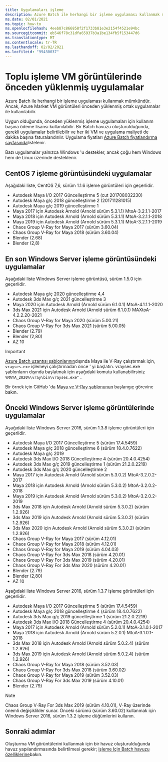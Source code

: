 ```yaml
---
title: Uygulamaları işleme
description: Azure Batch ile herhangi bir işleme uygulaması kullanmak mümkündür. Ancak, Azure Market VM görüntüleri önceden yüklenmiş ortak uygulamalar ile kullanılabilir.
ms.date: 02/01/2021
ms.topic: how-to
ms.openlocfilehash: 4eeb87c866858f2f1733b81e3e2154f4521e94bc
ms.sourcegitcommit: eb546f78c31dfa65937b3a1be134fb5f153447d6
ms.translationtype: MT
ms.contentlocale: tr-TR
ms.lasthandoff: 02/02/2021
ms.locfileid: "99430037"
---
```

# <a name="pre-installed-applications-on-batch-rendering-vm-images"></a>Toplu işleme VM görüntülerinde önceden yüklenmiş uygulamalar

Azure Batch ile herhangi bir işleme uygulaması kullanmak mümkündür. Ancak, Azure Market VM görüntüleri önceden yüklenmiş ortak uygulamalar ile kullanılabilir.

Uygun olduğunda, önceden yüklenmiş işleme uygulamaları için kullanım başına ödeme lisansı kullanılabilir. Bir Batch havuzu oluşturulduğunda, gerekli uygulamalar belirtilebilir ve her iki VM ve uygulama maliyeti de dakika başına faturalandırılır. Uygulama fiyatları [Azure Batch fiyatlandırma sayfasında](https://azure.microsoft.com/pricing/details/batch/#graphic-rendering)listelenir.

Bazı uygulamalar yalnızca Windows 'u destekler, ancak çoğu hem Windows hem de Linux üzerinde desteklenir.

## <a name="applications-on-centos-7-rendering-image"></a>CentOS 7 işleme görüntüsündeki uygulamalar

Aşağıdaki liste, CentOS 7,6, sürüm 1.1.6 işleme görüntüleri için geçerlidir.

* Autodesk Maya I/O 2017 Güncelleştirme 5 (cut 201708032230)
* Autodesk Maya g/ç 2018 güncelleştirme 2 (201711281015)
* Autodesk Maya g/ç 2019 güncelleştirme 1
* Maya 2017 için Autodesk Arnold (Arnold sürüm 5.3.1.1) MtoA-3.2.1.1-2017
* Maya 2018 için Autodesk Arnold (Arnold sürüm 5.3.1.1) MtoA-3.2.1.1-2018
* Maya 2019 için Autodesk Arnold (Arnold sürüm 5.3.1.1) MtoA-3.2.1.1-2019
* Chaos Group V-Ray for Maya 2017 (sürüm 3.60.04)
* Chaos Group V-Ray for Maya 2018 (sürüm 3.60.04)
* Blender (2.68)
* Blender (2,8)

## <a name="applications-on-latest-windows-server-rendering-image"></a>En son Windows Server işleme görüntüsündeki uygulamalar

Aşağıdaki liste Windows Server işleme görüntüsü, sürüm 1.5.0 için geçerlidir.

* Autodesk Maya g/ç 2020 güncelleştirme 4,4
* Autodesk 3ds Max g/ç 2021 güncelleştirme 3
* Maya 2020 için Autodesk Arnold (Arnold sürüm 6.1.0.1) MtoA-4.1.1.1-2020
* 3ds Max 2021 için Autodesk Arnold (Arnold sürüm 6.1.0.1) MAXtoA-4.2.2.20-2021
* Chaos Group V-Ray for Maya 2020 (sürüm 5.00.21)
* Chaos Group V-Ray For 3ds Max 2021 (sürüm 5.00.05)
* Blender (2.79)
* Blender (2,80)
* AZ 10

> [!IMPORTANT]
> [Azure Batch uzantısı şablonlarının](https://github.com/Azure/batch-extension-templates)dışında Maya ile V-Ray çalıştırmak için, `vrayses.exe` işlemeyi çalıştırmadan önce ' yi başlatın. vrayses.exe şablonların dışında başlatmak için aşağıdaki komutu kullanabilirsiniz `%MAYA_2020%\vray\bin\vrayses.exe"` .
>
> Bir örnek için GitHub 'da [Maya ve V-Ray şablonunun](https://github.com/Azure/batch-extension-templates/blob/master/templates/maya/render-vray-windows/pool.template.json) başlangıç görevine bakın.

## <a name="applications-on-previous-windows-server-rendering-images"></a>Önceki Windows Server işleme görüntülerinde uygulamalar

Aşağıdaki liste Windows Server 2016, sürüm 1.3.8 işleme görüntüleri için geçerlidir.

* Autodesk Maya I/O 2017 Güncelleştirme 5 (sürüm 17.4.5459)
* Autodesk Maya g/ç 2018 güncelleştirme 6 (sürüm 18.4.0.7622)
* Autodesk Maya g/ç 2019
* Autodesk 3ds Max I/O 2018 Güncelleştirme 4 (sürüm 20.4.0.4254)
* Autodesk 3ds Max g/ç 2019 güncelleştirme 1 (sürüm 21.2.0.2219)
* Autodesk 3ds Max g/ç 2020 güncelleştirme 2
* Maya 2017 için Autodesk Arnold (Arnold sürüm 5.3.0.2) MtoA-3.2.0.2-2017
* Maya 2018 için Autodesk Arnold (Arnold sürüm 5.3.0.2) MtoA-3.2.0.2-2018
* Maya 2019 için Autodesk Arnold (Arnold sürüm 5.3.0.2) MtoA-3.2.0.2-2019
* 3ds Max 2018 için Autodesk Arnold (Arnold sürüm 5.3.0.2) (sürüm 1.2.926)
* 3ds Max 2019 için Autodesk Arnold (Arnold sürüm 5.3.0.2) (sürüm 1.2.926)
* 3ds Max 2020 için Autodesk Arnold (Arnold sürüm 5.3.0.2) (sürüm 1.2.926)
* Chaos Group V-Ray for Maya 2017 (sürüm 4.12.01)
* Chaos Group V-Ray for Maya 2018 (sürüm 4.12.01)
* Chaos Group V-Ray for Maya 2019 (sürüm 4.04.03)
* Chaos Group V-Ray For 3ds Max 2018 (sürüm 4.20.01)
* Chaos Group V-Ray For 3ds Max 2019 (sürüm 4.20.01)
* Chaos Group V-Ray For 3ds Max 2020 (sürüm 4.20.01)
* Blender (2.79)
* Blender (2,80)
* AZ 10

Aşağıdaki liste Windows Server 2016, sürüm 1.3.7 işleme görüntüleri için geçerlidir.

* Autodesk Maya I/O 2017 Güncelleştirme 5 (sürüm 17.4.5459)
* Autodesk Maya g/ç 2018 güncelleştirme 4 (sürüm 18.4.0.7622)
* Autodesk 3ds Max g/ç 2019 güncelleştirme 1 (sürüm 21.2.0.2219)
* Autodesk 3ds Max I/O 2018 Güncelleştirme 4 (sürüm 20.4.0.4254)
* Maya 2017 için Autodesk Arnold (Arnold sürüm 5.2.0.1) MtoA-3.1.0.1-2017
* Maya 2018 için Autodesk Arnold (Arnold sürüm 5.2.0.1) MtoA-3.1.0.1-2018
* 3ds Max 2018 için Autodesk Arnold (Arnold sürüm 5.0.2.4) (sürüm 1.2.926)
* 3ds Max 2019 için Autodesk Arnold (Arnold sürüm 5.0.2.4) (sürüm 1.2.926)
* Chaos Group V-Ray for Maya 2018 (sürüm 3.52.03)
* Chaos Group V-Ray For 3ds Max 2018 (sürüm 3.60.02)
* Chaos Group V-Ray for Maya 2019 (sürüm 3.52.03)
* Chaos Group V-Ray For 3ds Max 2019 (sürüm 4.10.01)
* Blender (2.79)

> [!NOTE]
> Chaos Group V-Ray For 3ds Max 2019 (sürüm 4.10.01), V-Ray üzerinde önemli değişiklikler sunar. Önceki sürümü (sürüm 3.60.02) kullanmak için Windows Server 2016, sürüm 1.3.2 işleme düğümlerini kullanın.

## <a name="next-steps"></a>Sonraki adımlar

Oluşturma VM görüntülerini kullanmak için bir havuz oluşturulduğunda havuz yapılandırmasında belirtilmesi gerekir; [işleme Için Batch havuzu özelliklerine](./batch-rendering-functionality.md)bakın.
